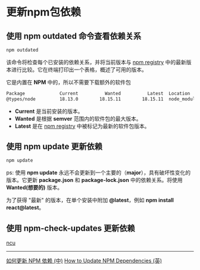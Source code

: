 # 更新npm包依赖

## 使用 **npm outdated** 命令查看依赖关系

```bash
npm outdated
```

该命令将检查每个已安装的依赖关系，并将当前版本与 [npm registry](https://www.npmjs.com/) 中的最新版本进行比较。它在终端打印出一个表格，概述了可用的版本。

它是内置在 **NPM** 中的，所以不需要下载额外的软件包

```bash
Package             Current          Wanted          Latest  Location                  Depended by
@types/node         18.13.0        18.15.11        18.15.11  node_modules/@types/node  Blog
```

- **Current** 是当前安装的版本。
- **Wanted** 是根据 **semver** 范围内的软件包的最大版本。
- **Latest** 是在 [npm registry](https://www.npmjs.com/) 中被标记为最新的软件包版本。

## 使用 **npm update** 更新依赖

```bash
npm update
```

ps: 使用 **npm update** 永远不会更新到一个主要的（**major**），具有破坏性变化的版本。它更新 **package.json** 和 **package-lock.json** 中的依赖关系。将使用 **Wanted(想要的)** 版本。

为了获得 "最新" 的版本，在单个安装中附加 **@latest**，例如 **npm install react@latest**。

## 使用 **npm-check-updates** 更新依赖

[ncu](./02-ncu.md#使用-npm-check-updates-更新依赖)

---
[如何更新 NPM 依赖 (中)](https://www.freecodecamp.org/chinese/news/how-to-update-npm-dependencies/)
[How to Update NPM Dependencies (英)](https://www.freecodecamp.org/news/how-to-update-npm-dependencies/)
